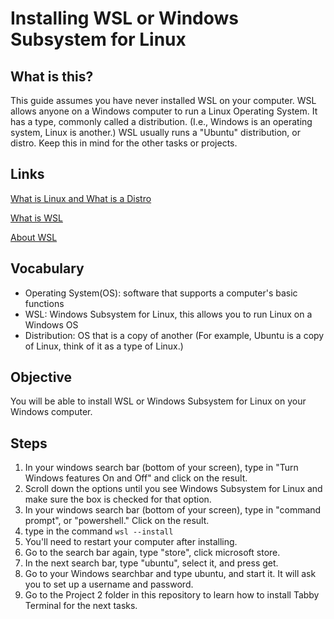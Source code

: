 # Installing WSL or Windows Subsystem for Linux
## What is this?
This guide assumes you have never installed WSL on your computer. WSL allows anyone on a Windows computer to run a Linux Operating System. It has a type, commonly called a distribution. (I.e., Windows is an operating system, Linux is another.) WSL usually runs a "Ubuntu" distribution, or distro. Keep this in mind for the other tasks or projects.


## Links
[What is Linux and What is a Distro](https://www.youtube.com/watch?v=meAGfhD3_ww)

[What is WSL](https://www.youtube.com/watch?v=NYGMY9c90Oo)

[About WSL](https://learn.microsoft.com/en-us/windows/wsl/about)

## Vocabulary
- Operating System(OS): software that supports a computer's basic functions
- WSL: Windows Subsystem for Linux, this allows you to run Linux on a Windows OS
- Distribution: OS that is a copy of another (For example, Ubuntu is a copy of Linux, think of it as a type of Linux.)

## Objective
You will be able to install WSL or Windows Subsystem for Linux on your Windows computer.

## Steps
1. In your windows search bar (bottom of your screen), type in "Turn Windows features On and Off" and click on the result.
2. Scroll down the options until you see Windows Subsystem for Linux and make sure the box is checked for that option.
3. In your windows search bar (bottom of your screen), type in "command prompt", or "powershell." Click on the result.
4. type in the command ```wsl --install```
5. You'll need to restart your computer after installing.
6. Go to the search bar again, type "store", click microsoft store.
7. In the next search bar, type "ubuntu", select it, and press get.
8. Go to your Windows searchbar and type ubuntu, and start it. It will ask you to set up a username and password.
9. Go to the Project 2 folder in this repository to learn how to install Tabby Terminal for the next tasks.